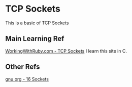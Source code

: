 # TCP Sockets
This is a basic of TCP Sockets

## Main Learning Ref
[WorkingWithRuby.com - TCP Sockets](https://workingwithruby.com/wwtcps/intro/)
I learn this site in C.

## Other Refs
[gnu.org - 16 Sockets](https://www.gnu.org/software/libc/manual/html_node/Sockets.html)
